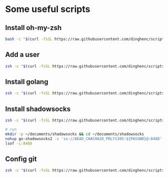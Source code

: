 # Some useful scripts

## Install oh-my-zsh
```bash
bash -c "$(curl -fsSL https://raw.githubusercontent.com/dinghenc/scripts/main/zsh/install.sh)"
```

## Add a user
```bash
zsh -c "$(curl -fsSL https://raw.githubusercontent.com/dinghenc/scripts/main/adduser/install.sh)"
```

## Install golang
```bash
zsh -c "$(curl -fsSL https://raw.githubusercontent.com/dinghenc/scripts/main/golang/install.sh)"
```

## Install shadowsocks
```bash
zsh -c "$(curl -fsSL https://raw.githubusercontent.com/dinghenc/scripts/main/shadowsocks/install.sh)"

# run
mkdir -p ~/documents/shadowsocks && cd ~/documents/shadowsocks
nohup go-shadowsocks2 -s 'ss://AEAD_CHACHA20_POLY1305:${PASSWD}@:8488' -verbose >> go-shadowsocks2.log 2>&1 &!
lsof -i:8488
```

## Config git
```bash
zsh -c "$(curl -fsSL https://raw.githubusercontent.com/dinghenc/scripts/main/git/config.sh)"
```

